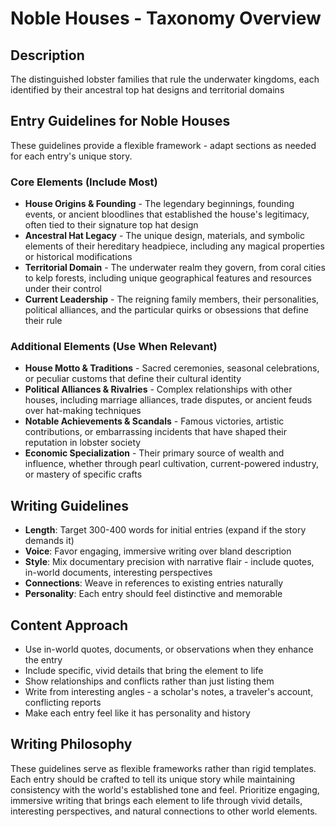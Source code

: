 # Noble Houses - Taxonomy Overview

## Description
The distinguished lobster families that rule the underwater kingdoms, each identified by their ancestral top hat designs and territorial domains

## Entry Guidelines for Noble Houses
These guidelines provide a flexible framework - adapt sections as needed for each entry's unique story.

### Core Elements (Include Most)
- **House Origins & Founding** - The legendary beginnings, founding events, or ancient bloodlines that established the house's legitimacy, often tied to their signature top hat design
- **Ancestral Hat Legacy** - The unique design, materials, and symbolic elements of their hereditary headpiece, including any magical properties or historical modifications
- **Territorial Domain** - The underwater realm they govern, from coral cities to kelp forests, including unique geographical features and resources under their control
- **Current Leadership** - The reigning family members, their personalities, political alliances, and the particular quirks or obsessions that define their rule

### Additional Elements (Use When Relevant)
- **House Motto & Traditions** - Sacred ceremonies, seasonal celebrations, or peculiar customs that define their cultural identity
- **Political Alliances & Rivalries** - Complex relationships with other houses, including marriage alliances, trade disputes, or ancient feuds over hat-making techniques
- **Notable Achievements & Scandals** - Famous victories, artistic contributions, or embarrassing incidents that have shaped their reputation in lobster society
- **Economic Specialization** - Their primary source of wealth and influence, whether through pearl cultivation, current-powered industry, or mastery of specific crafts

## Writing Guidelines
- **Length**: Target 300-400 words for initial entries (expand if the story demands it)
- **Voice**: Favor engaging, immersive writing over bland description
- **Style**: Mix documentary precision with narrative flair - include quotes, in-world documents, interesting perspectives
- **Connections**: Weave in references to existing entries naturally
- **Personality**: Each entry should feel distinctive and memorable

## Content Approach
- Use in-world quotes, documents, or observations when they enhance the entry
- Include specific, vivid details that bring the element to life
- Show relationships and conflicts rather than just listing them
- Write from interesting angles - a scholar's notes, a traveler's account, conflicting reports
- Make each entry feel like it has personality and history

## Writing Philosophy
These guidelines serve as flexible frameworks rather than rigid templates. Each entry should be crafted to tell its unique story while maintaining consistency with the world's established tone and feel. Prioritize engaging, immersive writing that brings each element to life through vivid details, interesting perspectives, and natural connections to other world elements.
